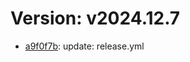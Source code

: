 # Version: v2024.12.7

* [a9f0f7b](https://github.com/wmartzh/congenial-doodle/commit/a9f0f7b0d8c6ec17e82987e37e1971da62e52cd2): update: release.yml
